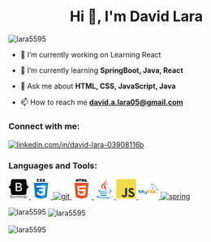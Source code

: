 <h1 align="center">Hi 👋, I'm David Lara</h1>

<p align="left"> <img src="https://komarev.com/ghpvc/?username=lara5595&label=Profile%20views&color=0e75b6&style=flat" alt="lara5595" /> </p>

- 🔭 I’m currently working on Learning React

- 🌱 I’m currently learning **SpringBoot, Java, React**

- 💬 Ask me about **HTML, CSS, JavaScript, Java**

- 📫 How to reach me **david.a.lara05@gmail.com**

<h3 align="left">Connect with me:</h3>
<p align="left">
<a href="https://linkedin.com/in/linkedin.com/in/david-lara-03908116b" target="blank"><img align="center" src="https://raw.githubusercontent.com/rahuldkjain/github-profile-readme-generator/master/src/images/icons/Social/linked-in-alt.svg" alt="linkedin.com/in/david-lara-03908116b" height="30" width="40" /></a>
</p>

<h3 align="left">Languages and Tools:</h3>
<p align="left"> <a href="https://getbootstrap.com" target="_blank" rel="noreferrer"> <img src="https://raw.githubusercontent.com/devicons/devicon/master/icons/bootstrap/bootstrap-plain-wordmark.svg" alt="bootstrap" width="40" height="40"/> </a> <a href="https://www.w3schools.com/css/" target="_blank" rel="noreferrer"> <img src="https://raw.githubusercontent.com/devicons/devicon/master/icons/css3/css3-original-wordmark.svg" alt="css3" width="40" height="40"/> </a> <a href="https://git-scm.com/" target="_blank" rel="noreferrer"> <img src="https://www.vectorlogo.zone/logos/git-scm/git-scm-icon.svg" alt="git" width="40" height="40"/> </a> <a href="https://www.w3.org/html/" target="_blank" rel="noreferrer"> <img src="https://raw.githubusercontent.com/devicons/devicon/master/icons/html5/html5-original-wordmark.svg" alt="html5" width="40" height="40"/> </a> <a href="https://www.java.com" target="_blank" rel="noreferrer"> <img src="https://raw.githubusercontent.com/devicons/devicon/master/icons/java/java-original.svg" alt="java" width="40" height="40"/> </a> <a href="https://developer.mozilla.org/en-US/docs/Web/JavaScript" target="_blank" rel="noreferrer"> <img src="https://raw.githubusercontent.com/devicons/devicon/master/icons/javascript/javascript-original.svg" alt="javascript" width="40" height="40"/> </a> <a href="https://www.mysql.com/" target="_blank" rel="noreferrer"> <img src="https://raw.githubusercontent.com/devicons/devicon/master/icons/mysql/mysql-original-wordmark.svg" alt="mysql" width="40" height="40"/> </a> <a href="https://spring.io/" target="_blank" rel="noreferrer"> <img src="https://www.vectorlogo.zone/logos/springio/springio-icon.svg" alt="spring" width="40" height="40"/> </a> </p>

<p><img align="left" src="https://github-readme-stats.vercel.app/api/top-langs?username=lara5595&show_icons=true&locale=en&layout=compact" alt="lara5595" /></p>

<p>&nbsp;<img align="center" src="https://github-readme-stats.vercel.app/api?username=lara5595&show_icons=true&locale=en" alt="lara5595" /></p>

<p><img align="center" src="https://github-readme-streak-stats.herokuapp.com/?user=lara5595&" alt="lara5595" /></p>
